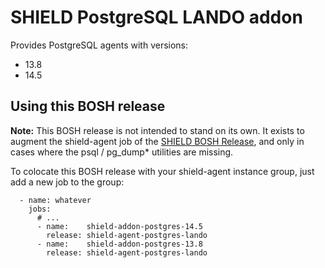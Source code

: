 # SHIELD PostgreSQL LANDO addon

Provides PostgreSQL agents with versions:

- 13.8
- 14.5

## Using this BOSH release

**Note:** This BOSH release is not intended to stand on its own. It exists to augment the shield-agent job of the [SHIELD BOSH Release](https://github.com/starkandwayne/shield-boshrelease), and only in cases where the psql / pg_dump* utilities are missing.

To colocate this BOSH release with your shield-agent instance group, just add a new job to the group:

```instance_groups:
  - name: whatever
    jobs:
      # ...
      - name:    shield-addon-postgres-14.5
        release: shield-agent-postgres-lando
      - name:    shield-addon-postgres-13.8
        release: shield-agent-postgres-lando
